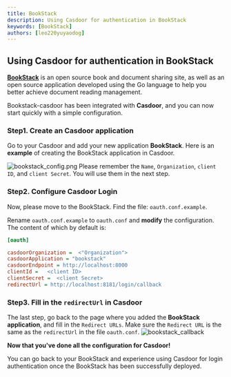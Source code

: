```yaml
---
title: BookStack
description: Using Casdoor for authentication in BookStack
keywords: [BookStack]
authors: [leo220yuyaodog]
---
```


## Using Casdoor for authentication in BookStack

**[BookStack](https://www.bookstack.cn)**  is an open source book and document sharing site,
as well as an open source application developed using the Go language to help you better achieve document reading management.

Bookstack-casdoor has been integrated with **Casdoor**, and you can now start quickly with a simple configuration.

### Step1. Create an Casdoor application

Go to your Casdoor and add your new application **BookStack**. Here is an **example** of creating the BookStack application in Casdoor.

![bookstack_config.png](/img/integration/go/bookstack/config.png)
Please remember the `Name`, `Organization`, `client ID`, and `client Secret`. You will use them in the next step.

### Step2. Configure Casdoor Login 

Now, please move to the BookStack.  Find the file: `oauth.conf.example`.

Rename `oauth.conf.example` to `oauth.conf` and **modify** the configuration. The content of which by default is:

```ini
[oauth]

casdoorOrganization =  <"Organization">
casdoorApplication = "bookstack"              
casdoorEndpoint = http://localhost:8000 
clientId =   <client ID>
clientSecret =  <client Secret>
redirectUrl = http://localhost:8181/login/callback 

```

### Step3. Fill in the `redirectUrl` in Casdoor

The last step, go back to the page where you added the **BookStack application**, and fill in the `Redirect URLs`.
Make sure the `Redirect URL` is the same as the `redirectUrl` in the file `oauth.conf`.
![bookstack_callback](/img/integration/go/bookstack/callback.png)

**Now that you've done all the configuration for Casdoor!**

You can go back to your BookStack and experience using Casdoor for login authentication once the BookStack has been successfully deployed.

